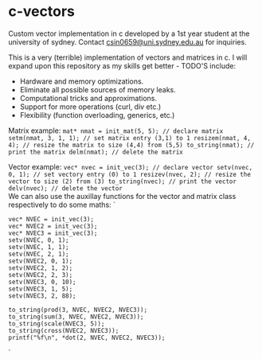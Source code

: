 # c-vectors
Custom vector implementation in c developed by a 1st year student at the university of sydney. Contact csin0659@uni.sydney.edu.au for inquiries.

This is a very (terrible) implementation of vectors and matrices in c. I will expand upon this repository as my skills get better - TODO'S include: 

* Hardware and memory optimizations.
* Eliminate all possible sources of memory leaks.
* Computational tricks and approximations.
* Support for more operations (curl, div etc.) 
* Flexibility (function overloading, generics, etc.)

Matrix example:
`
    mat* nmat = init_mat(5, 5); // declare matrix
    setm(nmat, 3, 1, 1); // set matrix entry (3,1) to 1
    resizem(nmat, 4, 4); // resize the matrix to size (4,4) from (5,5)
    to_string(nmat); // print the matrix
    delm(nmat); // delete the matrix
`

Vector example:
`
    vec* nvec = init_vec(3); // declare vector
    setv(nvec, 0, 1); // set vectory entry (0) to 1
    resizev(nvec, 2); // resize the vector to size (2) from (3)
    to_string(nvec); // print the vector
    delv(nvec); // delete the vector
`   
We can also use the auxillay functions for the vector and matrix class respectively to do some maths:
`

    vec* NVEC = init_vec(3);
    vec* NVEC2 = init_vec(3);
    vec* NVEC3 = init_vec(3);
    setv(NVEC, 0, 1);
    setv(NVEC, 1, 1);
    setv(NVEC, 2, 1);
    setv(NVEC2, 0, 1);
    setv(NVEC2, 1, 2);
    setv(NVEC2, 2, 3);
    setv(NVEC3, 0, 10);
    setv(NVEC3, 1, 5);
    setv(NVEC3, 2, 88);
    
    to_string(prod(3, NVEC, NVEC2, NVEC3));
    to_string(sum(3, NVEC, NVEC2, NVEC3));
    to_string(scale(NVEC3, 5));
    to_string(cross(NVEC2, NVEC3));
    printf("%f\n", *dot(2, NVEC, NVEC2, NVEC3));

`


